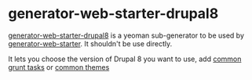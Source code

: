 generator-web-starter-drupal8
===========================

[generator-web-starter-drupal8](https://github.com/forumone/generator-web-starter-drupal8/) is a yeoman sub-generator to be used by [generator-web-starter](https://github.com/forumone/generator-web-starter).
It shouldn't be use directly.

It lets you choose the version of Drupal 8 you want to use, add [common grunt tasks](https://github.com/forumone/generator-web-starter-grunt/) or [common themes](https://github.com/forumone/generator-web-starter-gesso/)
